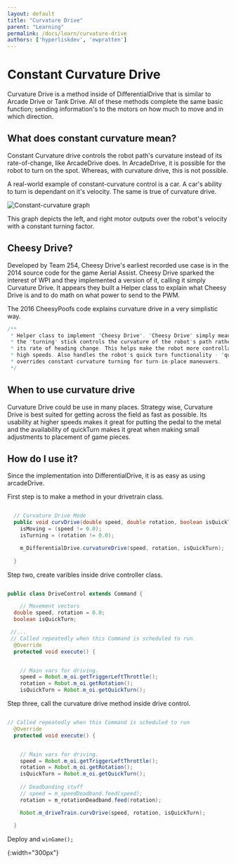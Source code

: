 ```yaml
---
layout: default
title: "Curvature Drive"
parent: "Learning"
permalink: /docs/learn/curvature-drive
authors: ['hyperliskdev', 'ewpratten']
---
```


# Constant Curvature Drive

Curvature Drive is a method inside of DifferentialDrive that is similar to Arcade Drive or Tank Drive. All of these methods complete the same basic function; sending information's to the motors on how much to move and in which direction. 

## What does constant curvature mean?
Constant Curvature drive controls the robot path's curvature instead of its rate-of-change, like ArcadeDrive does. In ArcadeDrive, it is possible for the robot to turn on the spot. Whereas, with curvature drive, this is not possible.

A real-world example of constant-curvature control is a car. A car's ability to turn is dependant on it's velocity. The same is true of curvature drive.

![Constant-curvature graph]

This graph depicts the left, and right motor outputs over the robot's velocity with a constant turning factor.


## Cheesy Drive?

Developed by Team 254, Cheesy Drive's earliest recorded use case is in the 2014 source code for the game Aerial Assist. Cheesy Drive sparked the interest of WPI and they implemented a version of it, calling it simply Curvature Drive. It appears they built a Helper class to explain what Cheesy Drive is and to do math on what power to send to the PWM.


The 2016 CheesyPoofs code explains curvature drive in a very simplistic way.

``` java
/**
 * Helper class to implement "Cheesy Drive". "Cheesy Drive" simply means that
 * the "turning" stick controls the curvature of the robot's path rather than
 * its rate of heading change. This helps make the robot more controllable at
 * high speeds. Also handles the robot's quick turn functionality - "quick turn"
 * overrides constant-curvature turning for turn-in-place maneuvers.
 */
```

## When to use curvature drive

Curvature Drive could be use in many places. Strategy wise, Curvature Drive is best suited for getting across the field as fast as possible. Its usability at higher speeds makes it great for putting the pedal to the metal and the availability of quickTurn makes it great when making small adjustments to placement of game pieces.  

## How do I use it?
Since the implementation into DifferentialDrive, it is as easy as using arcadeDrive. 

First step is to make a method in your drivetrain class.
``` java

  // Curvature Drive Mode
  public void curvDrive(double speed, double rotation, boolean isQuickTurn) {
    isMoving = (speed != 0.0);
    isTurning = (rotation != 0.0);

    m_DifferentialDrive.curvatureDrive(speed, rotation, isQuickTurn);
    
  }

```

Step two, create varibles inside drive controller class.

``` java 

public class DriveControl extends Command {

    // Movement vectors
  double speed, rotation = 0.0;
  boolean isQuickTurn;

 //...
 // Called repeatedly when this Command is scheduled to run
  @Override
  protected void execute() {


    // Main vars for driving.
    speed = Robot.m_oi.getTriggerLeftThrottle();
    rotation = Robot.m_oi.getRotation();
    isQuickTurn = Robot.m_oi.getQuickTurn();

```


Step three, call the curvature drive method inside drive control.

``` java

// Called repeatedly when this Command is scheduled to run
  @Override
  protected void execute() {


    // Main vars for driving.
    speed = Robot.m_oi.getTriggerLeftThrottle();
    rotation = Robot.m_oi.getRotation();
    isQuickTurn = Robot.m_oi.getQuickTurn();
    
    // Deadbanding stuff
    // speed = m_speedDeadband.feed(speed);
    rotation = m_rotationDeadband.feed(rotation);

    Robot.m_driveTrain.curvDrive(speed, rotation, isQuickTurn);
    
  }

```

Deploy and ``` winGame(); ```

<!--- Images --->
[Constant-curvature graph]: /webdocs/assets/img/const-control.png
{:width="300px"}